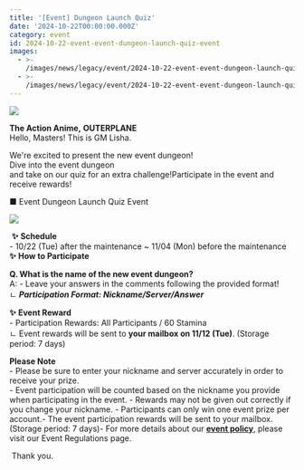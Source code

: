 ```yaml
---
title: '[Event] Dungeon Launch Quiz'
date: '2024-10-22T00:00:00.000Z'
category: event
id: 2024-10-22-event-event-dungeon-launch-quiz-event
images:
  - >-
    /images/news/legacy/event/2024-10-22-event-event-dungeon-launch-quiz-event/4ffd3f939d9c4ca79d854b4ee8a0d1a7.webp
  - >-
    /images/news/legacy/event/2024-10-22-event-event-dungeon-launch-quiz-event/9297b53b63d2463096fc37402296ea98_002.webp
---
```


![](/images/news/legacy/event/2024-10-22-event-event-dungeon-launch-quiz-event/4ffd3f939d9c4ca79d854b4ee8a0d1a7.webp)  

**The Action Anime,** **OUTERPLANE**  
Hello, Masters! This is GM Lisha.  

We're excited to present the new event dungeon!  
Dive into the event dungeon  
and take on our quiz for an extra challenge!Participate in the event and receive rewards!

■ Event Dungeon Launch Quiz Event

![](/images/news/legacy/event/2024-10-22-event-event-dungeon-launch-quiz-event/9297b53b63d2463096fc37402296ea98_002.webp)  
  
 **✨** **Schedule**  
\- 10/22 (Tue) after the maintenance ~ 11/04 (Mon) before the maintenance  
**✨** **How to Participate**

**Q. What is the name of the new event dungeon?**  
A: - Leave your answers in the comments following the provided format!  
ㄴ ***Participation Format: Nickname/Server/Answer***

  
**✨** **Event Reward**  
\- Participation Rewards: All Participants / 60 Stamina  
ㄴ Event rewards will be sent to **your mailbox on 11/12 (Tue)**. (Storage period: 7 days)  
  
**Please Note**  
\- Please be sure to enter your nickname and server accurately in order to receive your prize.  
\- Event participation will be counted based on the nickname you provide when participating in the event. - Rewards may not be given out correctly if you change your nickname. - Participants can only win one event prize per account.- The event participation rewards will be sent to your mailbox. (Storage period: 7 days)- For more details about our [**event policy**](https://common.game.onstove.com/terms/index?gameType=MOBILE&termsType=8&langCode=en), please visit our Event Regulations page. 

  
 Thank you.
